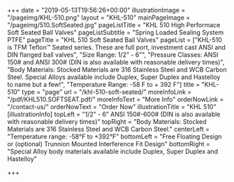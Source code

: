 +++
date = "2019-05-13T19:56:26+00:00"
illustrationImage = "/pageimg/KHL-510.png"
layout = "KHL-510"
mainPageImage = "/pageimg/510.SoftSeated.jpg"
pageListTitle = "KHL 510 High Performace Soft Seated Ball Valves"
pageListSubtitle = "Spring Loaded Sealing System PTFE"
pageTitle = "KHL 510 Soft Seated Ball Valves"
pageList = ["KHL-510 is TFM Teflon™ Seated series. These are full port, investment cast ANSI and DIN flanged ball valves", "Size Range: 1/2” - 6”", "Pressure Classes: ANSI 150# and ANSI 300# (DIN is also available with reasonable delivery times)", "Body Materials: Stocked Materials are 316 Stainless Steel and WCB Carbon Steel. Special Alloys available include Duplex, Super Duplex and Hastelloy to name but a few!", "Temperature Range: -58 F to + 392 F"]
title = "KHL-510"
type = "page"
url = "/khl-510-soft-seated/"
moreInfoLink = "/pdf/KHL510.SOFTSEAT.pdf/"
moreInfoText = "More Info"
orderNowLink = "/contact-us/"
orderNowText = "Order Now"
illustrationTitle = "KHL 510"
[illustrationInfo]
topLeft = "1/2” - 6” ANSI 150#-600# (DIN is also available with reasonable delivery times)"
topRight = "Body Materials: Stocked Materials are 316 Stainless Steel and WCB Carbon Steel."
centerLeft = "Temperature range:  -58°F to +392°F"
bottomLeft = "Free Floating Design or (optional) Trunnion Mounted Interference Fit Design"
bottomRight = "Special Alloy body materials available include Duplex, Super Duplex and Hastelloy"

+++